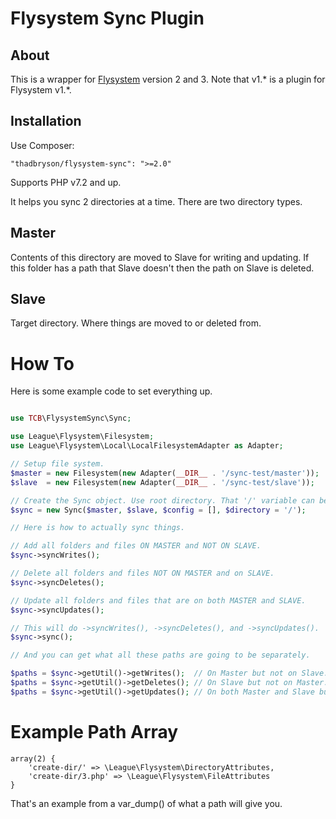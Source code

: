 Flysystem Sync Plugin
=====================

About
-----
This is a wrapper for [Flysystem](https://github.com/thephpleague/flysystem) version 2 and 3.
Note that v1.* is a plugin for Flysystem v1.*.

Installation
------------
Use Composer:
```
"thadbryson/flysystem-sync": ">=2.0"
```

Supports PHP v7.2 and up.

It helps you sync 2 directories at a time. There are two directory types.

Master
------
Contents of this directory are moved to Slave for writing and updating. If this folder has a path that Slave doesn't then the path on Slave is deleted.

Slave
-----
Target directory. Where things are moved to or deleted from.

How To
======

Here is some example code to set everything up.

```php

use TCB\FlysystemSync\Sync;

use League\Flysystem\Filesystem;
use League\Flysystem\Local\LocalFilesystemAdapter as Adapter;

// Setup file system.
$master = new Filesystem(new Adapter(__DIR__ . '/sync-test/master'));
$slave  = new Filesystem(new Adapter(__DIR__ . '/sync-test/slave'));

// Create the Sync object. Use root directory. That '/' variable can be any subpath directory.
$sync = new Sync($master, $slave, $config = [], $directory = '/');

// Here is how to actually sync things.

// Add all folders and files ON MASTER and NOT ON SLAVE.
$sync->syncWrites();

// Delete all folders and files NOT ON MASTER and on SLAVE.
$sync->syncDeletes();

// Update all folders and files that are on both MASTER and SLAVE.
$sync->syncUpdates();

// This will do ->syncWrites(), ->syncDeletes(), and ->syncUpdates().
$sync->sync();

// And you can get what all these paths are going to be separately.

$paths = $sync->getUtil()->getWrites();  // On Master but not on Slave.
$paths = $sync->getUtil()->getDeletes(); // On Slave but not on Master.
$paths = $sync->getUtil()->getUpdates(); // On both Master and Slave but with different properties.

```

Example Path Array
==================

```
array(2) {
    'create-dir/' => \League\Flysystem\DirectoryAttributes,
    'create-dir/3.php' => \League\Flysystem\FileAttributes
}
```

That's an example from a var_dump() of what a path will give you.

